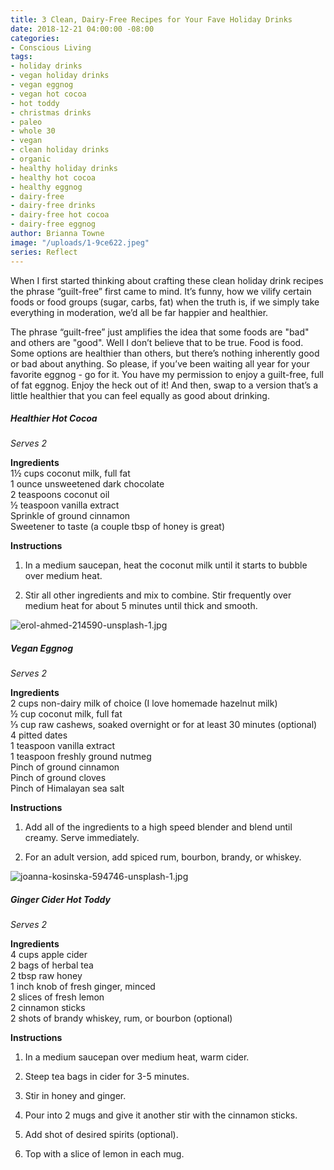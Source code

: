 ```yaml
---
title: 3 Clean, Dairy-Free Recipes for Your Fave Holiday Drinks
date: 2018-12-21 04:00:00 -08:00
categories:
- Conscious Living
tags:
- holiday drinks
- vegan holiday drinks
- vegan eggnog
- vegan hot cocoa
- hot toddy
- christmas drinks
- paleo
- whole 30
- vegan
- clean holiday drinks
- organic
- healthy holiday drinks
- healthy hot cocoa
- healthy eggnog
- dairy-free
- dairy-free drinks
- dairy-free hot cocoa
- dairy-free eggnog
author: Brianna Towne
image: "/uploads/1-9ce622.jpeg"
series: Reflect
---
```


When I first started thinking about crafting these clean holiday drink recipes the phrase “guilt-free” first came to mind. It’s funny, how we vilify certain foods or food groups (sugar, carbs, fat) when the truth is, if we simply take everything in moderation, we’d all be far happier and healthier. 

The phrase “guilt-free” just amplifies the idea that some foods are "bad" and others are "good". Well I don’t believe that to be true. Food is food. Some options are healthier than others, but there’s nothing inherently good or bad about anything. So please, if you’ve been waiting all year for your favorite eggnog - go for it. You have my permission to enjoy a guilt-free, full of fat eggnog. Enjoy the heck out of it! And then, swap to a version that’s a little healthier that you can feel equally as good about drinking.

##### Healthier Hot Cocoa

_Serves 2_

**Ingredients**  
1½ cups coconut milk, full fat  
1 ounce unsweetened dark chocolate  
2 teaspoons coconut oil  
½ teaspoon vanilla extract  
Sprinkle of ground cinnamon  
Sweetener to taste (a couple tbsp of honey is great)

**Instructions**  
1. In a medium saucepan, heat the coconut milk until it starts to bubble over medium heat.

2. Stir all other ingredients and mix to combine. Stir frequently over medium heat for about 5 minutes until thick and smooth.

![erol-ahmed-214590-unsplash-1.jpg](/uploads/erol-ahmed-214590-unsplash-1.jpg)

##### Vegan Eggnog

_Serves 2_

**Ingredients**  
2 cups non-dairy milk of choice (I love homemade hazelnut milk)  
½ cup coconut milk, full fat   
⅓ cup raw cashews, soaked overnight or for at least 30 minutes (optional)  
4 pitted dates  
1 teaspoon vanilla extract  
1 teaspoon freshly ground nutmeg  
Pinch of ground cinnamon  
Pinch of ground cloves  
Pinch of Himalayan sea salt

**Instructions**  
1. Add all of the ingredients to a high speed blender and blend until creamy. Serve immediately. 

2. For an adult version, add spiced rum, bourbon, brandy, or whiskey.

![joanna-kosinska-594746-unsplash-1.jpg](/uploads/joanna-kosinska-594746-unsplash-1.jpg)

##### Ginger Cider Hot Toddy

_Serves 2_

**Ingredients**  
4 cups apple cider  
2 bags of herbal tea  
2 tbsp raw honey  
1 inch knob of fresh ginger, minced  
2 slices of fresh lemon  
2 cinnamon sticks  
2 shots of brandy whiskey, rum, or bourbon (optional)  

**Instructions**  
1. In a medium saucepan over medium heat, warm cider.

2. Steep tea bags in cider for 3-5 minutes.

3. Stir in honey and ginger.

4. Pour into 2 mugs and give it another stir with the cinnamon sticks.

5. Add shot of desired spirits (optional).

6. Top with a slice of lemon in each mug.